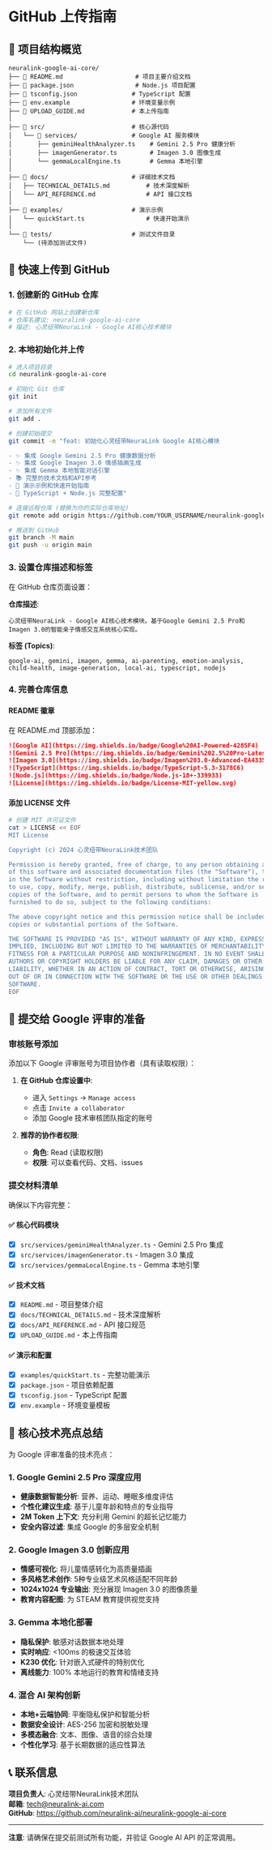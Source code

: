 # GitHub 上传指南

## 📁 项目结构概览

```
neuralink-google-ai-core/
├── 📄 README.md                    # 项目主要介绍文档
├── 📄 package.json                 # Node.js 项目配置
├── 📄 tsconfig.json               # TypeScript 配置
├── 📄 env.example                 # 环境变量示例
├── 📄 UPLOAD_GUIDE.md             # 本上传指南
│
├── 📁 src/                        # 核心源代码
│   └── 📁 services/               # Google AI 服务模块
│       ├── geminiHealthAnalyzer.ts    # Gemini 2.5 Pro 健康分析
│       ├── imagenGenerator.ts         # Imagen 3.0 图像生成
│       └── gemmaLocalEngine.ts        # Gemma 本地引擎
│
├── 📁 docs/                       # 详细技术文档
│   ├── TECHNICAL_DETAILS.md          # 技术深度解析
│   └── API_REFERENCE.md              # API 接口文档
│
├── 📁 examples/                   # 演示示例
│   └── quickStart.ts                 # 快速开始演示
│
└── 📁 tests/                      # 测试文件目录
    └── (待添加测试文件)
```

## 🚀 快速上传到 GitHub

### 1. 创建新的 GitHub 仓库

```bash
# 在 GitHub 网站上创建新仓库
# 仓库名建议: neuralink-google-ai-core
# 描述: 心灵纽带NeuraLink - Google AI核心技术模块
```

### 2. 本地初始化并上传

```bash
# 进入项目目录
cd neuralink-google-ai-core

# 初始化 Git 仓库
git init

# 添加所有文件
git add .

# 创建初始提交
git commit -m "feat: 初始化心灵纽带NeuraLink Google AI核心模块

- ✨ 集成 Google Gemini 2.5 Pro 健康数据分析
- ✨ 集成 Google Imagen 3.0 情感插画生成  
- ✨ 集成 Gemma 本地智能对话引擎
- 📚 完整的技术文档和API参考
- 🎯 演示示例和快速开始指南
- 🔧 TypeScript + Node.js 完整配置"

# 连接远程仓库 (替换为你的实际仓库地址)
git remote add origin https://github.com/YOUR_USERNAME/neuralink-google-ai-core.git

# 推送到 GitHub
git branch -M main
git push -u origin main
```

### 3. 设置仓库描述和标签

在 GitHub 仓库页面设置：

**仓库描述**:
```
心灵纽带NeuraLink - Google AI核心技术模块。基于Google Gemini 2.5 Pro和Imagen 3.0的智能亲子情感交互系统核心实现。
```

**标签 (Topics)**:
```
google-ai, gemini, imagen, gemma, ai-parenting, emotion-analysis, 
child-health, image-generation, local-ai, typescript, nodejs
```

### 4. 完善仓库信息

#### README 徽章
在 README.md 顶部添加：
```markdown
![Google AI](https://img.shields.io/badge/Google%20AI-Powered-4285F4)
![Gemini 2.5 Pro](https://img.shields.io/badge/Gemini%202.5%20Pro-Latest-34A853)
![Imagen 3.0](https://img.shields.io/badge/Imagen%203.0-Advanced-EA4335)
![TypeScript](https://img.shields.io/badge/TypeScript-5.3-3178C6)
![Node.js](https://img.shields.io/badge/Node.js-18+-339933)
![License](https://img.shields.io/badge/License-MIT-yellow.svg)
```

#### 添加 LICENSE 文件
```bash
# 创建 MIT 许可证文件
cat > LICENSE << EOF
MIT License

Copyright (c) 2024 心灵纽带NeuraLink技术团队

Permission is hereby granted, free of charge, to any person obtaining a copy
of this software and associated documentation files (the "Software"), to deal
in the Software without restriction, including without limitation the rights
to use, copy, modify, merge, publish, distribute, sublicense, and/or sell
copies of the Software, and to permit persons to whom the Software is
furnished to do so, subject to the following conditions:

The above copyright notice and this permission notice shall be included in all
copies or substantial portions of the Software.

THE SOFTWARE IS PROVIDED "AS IS", WITHOUT WARRANTY OF ANY KIND, EXPRESS OR
IMPLIED, INCLUDING BUT NOT LIMITED TO THE WARRANTIES OF MERCHANTABILITY,
FITNESS FOR A PARTICULAR PURPOSE AND NONINFRINGEMENT. IN NO EVENT SHALL THE
AUTHORS OR COPYRIGHT HOLDERS BE LIABLE FOR ANY CLAIM, DAMAGES OR OTHER
LIABILITY, WHETHER IN AN ACTION OF CONTRACT, TORT OR OTHERWISE, ARISING FROM,
OUT OF OR IN CONNECTION WITH THE SOFTWARE OR THE USE OR OTHER DEALINGS IN THE
SOFTWARE.
EOF
```

## 🔧 提交给 Google 评审的准备

### 审核账号添加

添加以下 Google 评审账号为项目协作者（具有读取权限）：

1. **在 GitHub 仓库设置中**:
   - 进入 `Settings` → `Manage access`
   - 点击 `Invite a collaborator`
   - 添加 Google 技术审核团队指定的账号

2. **推荐的协作者权限**:
   - **角色**: Read (读取权限)
   - **权限**: 可以查看代码、文档、issues

### 提交材料清单

确保以下内容完整：

#### ✅ 核心代码模块
- [x] `src/services/geminiHealthAnalyzer.ts` - Gemini 2.5 Pro 集成
- [x] `src/services/imagenGenerator.ts` - Imagen 3.0 集成  
- [x] `src/services/gemmaLocalEngine.ts` - Gemma 本地引擎

#### ✅ 技术文档
- [x] `README.md` - 项目整体介绍
- [x] `docs/TECHNICAL_DETAILS.md` - 技术深度解析
- [x] `docs/API_REFERENCE.md` - API 接口规范
- [x] `UPLOAD_GUIDE.md` - 本上传指南

#### ✅ 演示和配置
- [x] `examples/quickStart.ts` - 完整功能演示
- [x] `package.json` - 项目依赖配置
- [x] `tsconfig.json` - TypeScript 配置
- [x] `env.example` - 环境变量模板

## 🎯 核心技术亮点总结

为 Google 评审准备的技术亮点：

### 1. Google Gemini 2.5 Pro 深度应用
- **健康数据智能分析**: 营养、运动、睡眠多维度评估
- **个性化建议生成**: 基于儿童年龄和特点的专业指导
- **2M Token 上下文**: 充分利用 Gemini 的超长记忆能力
- **安全内容过滤**: 集成 Google 的多层安全机制

### 2. Google Imagen 3.0 创新应用
- **情感可视化**: 将儿童情感转化为高质量插画
- **多风格艺术创作**: 5种专业级艺术风格适配不同年龄
- **1024x1024 专业输出**: 充分展现 Imagen 3.0 的图像质量
- **教育内容配图**: 为 STEAM 教育提供视觉支持

### 3. Gemma 本地化部署
- **隐私保护**: 敏感对话数据本地处理
- **实时响应**: <100ms 的极速交互体验
- **K230 优化**: 针对嵌入式硬件的特别优化
- **离线能力**: 100% 本地运行的教育和情绪支持

### 4. 混合 AI 架构创新
- **本地+云端协同**: 平衡隐私保护和智能分析
- **数据安全设计**: AES-256 加密和脱敏处理
- **多模态融合**: 文本、图像、语音的综合处理
- **个性化学习**: 基于长期数据的适应性算法

## 📞 联系信息

**项目负责人**: 心灵纽带NeuraLink技术团队  
**邮箱**: tech@neuralink-ai.com  
**GitHub**: https://github.com/neuralink-ai/neuralink-google-ai-core  

---

**注意**: 请确保在提交前测试所有功能，并验证 Google AI API 的正常调用。 